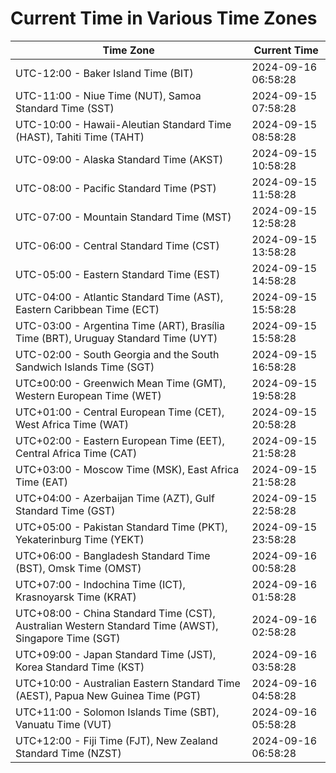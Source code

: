 # Current Time in Various Time Zones

| Time Zone | Current Time |
|-----------|--------------|
| UTC-12:00 - Baker Island Time (BIT) | 2024-09-16 06:58:28 |
| UTC-11:00 - Niue Time (NUT), Samoa Standard Time (SST) | 2024-09-15 07:58:28 |
| UTC-10:00 - Hawaii-Aleutian Standard Time (HAST), Tahiti Time (TAHT) | 2024-09-15 08:58:28 |
| UTC-09:00 - Alaska Standard Time (AKST) | 2024-09-15 10:58:28 |
| UTC-08:00 - Pacific Standard Time (PST) | 2024-09-15 11:58:28 |
| UTC-07:00 - Mountain Standard Time (MST) | 2024-09-15 12:58:28 |
| UTC-06:00 - Central Standard Time (CST) | 2024-09-15 13:58:28 |
| UTC-05:00 - Eastern Standard Time (EST) | 2024-09-15 14:58:28 |
| UTC-04:00 - Atlantic Standard Time (AST), Eastern Caribbean Time (ECT) | 2024-09-15 15:58:28 |
| UTC-03:00 - Argentina Time (ART), Brasília Time (BRT), Uruguay Standard Time (UYT) | 2024-09-15 15:58:28 |
| UTC-02:00 - South Georgia and the South Sandwich Islands Time (SGT) | 2024-09-15 16:58:28 |
| UTC±00:00 - Greenwich Mean Time (GMT), Western European Time (WET) | 2024-09-15 19:58:28 |
| UTC+01:00 - Central European Time (CET), West Africa Time (WAT) | 2024-09-15 20:58:28 |
| UTC+02:00 - Eastern European Time (EET), Central Africa Time (CAT) | 2024-09-15 21:58:28 |
| UTC+03:00 - Moscow Time (MSK), East Africa Time (EAT) | 2024-09-15 21:58:28 |
| UTC+04:00 - Azerbaijan Time (AZT), Gulf Standard Time (GST) | 2024-09-15 22:58:28 |
| UTC+05:00 - Pakistan Standard Time (PKT), Yekaterinburg Time (YEKT) | 2024-09-15 23:58:28 |
| UTC+06:00 - Bangladesh Standard Time (BST), Omsk Time (OMST) | 2024-09-16 00:58:28 |
| UTC+07:00 - Indochina Time (ICT), Krasnoyarsk Time (KRAT) | 2024-09-16 01:58:28 |
| UTC+08:00 - China Standard Time (CST), Australian Western Standard Time (AWST), Singapore Time (SGT) | 2024-09-16 02:58:28 |
| UTC+09:00 - Japan Standard Time (JST), Korea Standard Time (KST) | 2024-09-16 03:58:28 |
| UTC+10:00 - Australian Eastern Standard Time (AEST), Papua New Guinea Time (PGT) | 2024-09-16 04:58:28 |
| UTC+11:00 - Solomon Islands Time (SBT), Vanuatu Time (VUT) | 2024-09-16 05:58:28 |
| UTC+12:00 - Fiji Time (FJT), New Zealand Standard Time (NZST) | 2024-09-16 06:58:28 |
